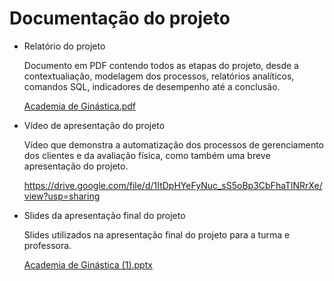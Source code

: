 # Documentação do projeto

* Relatório do projeto

  Documento em PDF contendo todos as etapas do projeto, desde a contextualiação, modelagem dos processos, relatórios analíticos, comandos SQL, indicadores de desempenho até a conclusão.

  [Academia de Ginástica.pdf](https://github.com/ICEI-PUC-Minas-PMV-SI/pmv-si-2023-2-pe2-t1-academia_de_ginastica/files/13617105/Academia.de.Ginastica.pdf)

  
* Vídeo de apresentação do projeto

  Vídeo que demonstra a automatização dos processos de gerenciamento dos clientes e da avaliação física, como também uma breve apresentação do projeto.

   https://drive.google.com/file/d/1ItDpHYeFyNuc_sS5oBp3CbFhaTlNRrXe/view?usp=sharing 
  
* Slides da apresentação final do projeto

  Slides utilizados na apresentação final do projeto para a turma e professora.

  [Academia de Ginástica (1).pptx](https://github.com/ICEI-PUC-Minas-PMV-SI/pmv-si-2023-2-pe2-t1-academia_de_ginastica/files/13629832/Academia.de.Ginastica.1.pptx)

  
